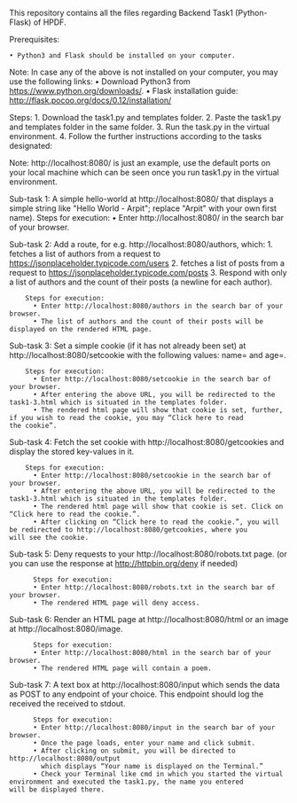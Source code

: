 This repository contains all the files regarding Backend Task1 (Python-Flask) of HPDF.

Prerequisites:

    • Python3 and Flask should be installed on your computer.

Note:
    In case any of the above is not installed on your computer, you may use the following links:
    • Download Python3 from https://www.python.org/downloads/.
    • Flask installation guide: http://flask.pocoo.org/docs/0.12/installation/

Steps: 
        1. Download the task1.py and templates folder.
        2. Paste the task1.py and templates folder in the same folder.
        3. Run the task.py in the virtual environment.
        4. Follow the further instructions according to the tasks designated:

Note: 
        http://localhost:8080/ is just an example, use the default ports on your local machine which 
        can be seen once you run task1.py in the virtual environment.

Sub-task 1:
        A simple hello-world at http://localhost:8080/ that displays a simple string like "Hello World - Arpit"; replace "Arpit" with your own first name). 
        Steps for execution:
          •  Enter http://localhost:8080/ in the search bar of your browser.


Sub-task 2:
        Add a route, for e.g. http://localhost:8080/authors, which:
          1. fetches a list of authors from a request to https://jsonplaceholder.typicode.com/users
          2. fetches a list of posts from a request to https://jsonplaceholder.typicode.com/posts
          3. Respond with only a list of authors and the count of their posts (a newline for each author).

        Steps for execution:
          • Enter http://localhost:8080/authors in the search bar of your browser.
          • The list of authors and the count of their posts will be displayed on the rendered HTML page.
		

Sub-task 3: 
        Set a simple cookie (if it has not already been set) at http://localhost:8080/setcookie with the following values: name=<your-           first-name> and age=<your-age>.

        Steps for execution:
          • Enter http://localhost:8080/setcookie in the search bar of your browser.
          • After entering the above URL, you will be redirected to the task1-3.html which is situated in the templates folder. 
          • The rendered html page will show that cookie is set, further, if you wish to read the cookie, you may “Click here to read               the cookie”.

Sub-task 4: 
        Fetch the set cookie with http://localhost:8080/getcookies and display the stored key-values in it.

        Steps for execution:
          • Enter http://localhost:8080/setcookie in the search bar of your browser.
          • After entering the above URL, you will be redirected to the task1-3.html which is situated in the templates folder. 
          • The rendered html page will show that cookie is set. Click on “Click here to read the cookie.”.
          • After clicking on “Click here to read the cookie.”, you will be redirected to http://localhost:8080/getcookies, where you               will see the cookie.


Sub-task 5: 
        Deny requests to your http://localhost:8080/robots.txt page. (or you can use the response at http://httpbin.org/deny if needed)
	
	      Steps for execution:
          • Enter http://localhost:8080/robots.txt in the search bar of your browser.
          • The rendered HTML page will deny access.


Sub-task 6: 
        Render an HTML page at http://localhost:8080/html or an image at http://localhost:8080/image.

	      Steps for execution:
          • Enter http://localhost:8080/html in the search bar of your browser.
          • The rendered HTML page will contain a poem.


Sub-task 7: 
        A text box at http://localhost:8080/input which sends the data as POST to any endpoint of your choice. This endpoint should log         the received the received to stdout. 

	      Steps for execution:
          • Enter http://localhost:8080/input in the search bar of your browser.
          • Once the page loads, enter your name and click submit.
          • After clicking on submit, you will be directed to http://localhost:8080/output
            which displays “Your name is displayed on the Terminal.”
          • Check your Terminal like cmd in which you started the virtual environment and executed the task1.py, the name you entered               will be displayed there.







	


